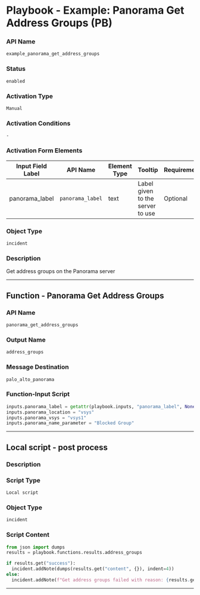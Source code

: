 <!--
    DO NOT MANUALLY EDIT THIS FILE
    THIS FILE IS AUTOMATICALLY GENERATED WITH resilient-sdk codegen
    Generated with resilient-sdk v51.0.0.1.486
-->

# Playbook - Example: Panorama Get Address Groups (PB)

### API Name
`example_panorama_get_address_groups`

### Status
`enabled`

### Activation Type
`Manual`

### Activation Conditions
`-`

### Activation Form Elements
| Input Field Label | API Name | Element Type | Tooltip | Requirement |
| ----------------- | -------- | ------------ | ------- | ----------- |
| panorama_label | `panorama_label` | text | Label given to the server to use | Optional |

### Object Type
`incident`

### Description
Get address groups on the Panorama server


---
## Function - Panorama Get Address Groups

### API Name
`panorama_get_address_groups`

### Output Name
`address_groups`

### Message Destination
`palo_alto_panorama`

### Function-Input Script
```python
inputs.panorama_label = getattr(playbook.inputs, "panorama_label", None)
inputs.panorama_location = "vsys"
inputs.panorama_vsys = "vsys1"
inputs.panorama_name_parameter = "Blocked Group"
```

---

## Local script - post process

### Description


### Script Type
`Local script`

### Object Type
`incident`

### Script Content
```python
from json import dumps
results = playbook.functions.results.address_groups

if results.get("success"):
  incident.addNote(dumps(results.get("content", {}), indent=4))
else:
  incident.addNote(f"Get address groups failed with reason: {results.get('reason')}")
```

---


